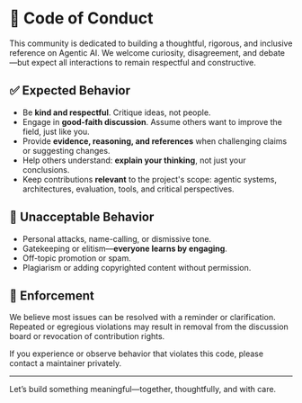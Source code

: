 # 📜 Code of Conduct

This community is dedicated to building a thoughtful, rigorous, and inclusive reference on Agentic AI. We welcome curiosity, disagreement, and debate—but expect all interactions to remain respectful and constructive.

## ✅ Expected Behavior

- Be **kind and respectful**. Critique ideas, not people.
- Engage in **good-faith discussion**. Assume others want to improve the field, just like you.
- Provide **evidence, reasoning, and references** when challenging claims or suggesting changes.
- Help others understand: **explain your thinking**, not just your conclusions.
- Keep contributions **relevant** to the project's scope: agentic systems, architectures, evaluation, tools, and critical perspectives.

## 🚫 Unacceptable Behavior

- Personal attacks, name-calling, or dismissive tone.
- Gatekeeping or elitism—**everyone learns by engaging**.
- Off-topic promotion or spam.
- Plagiarism or adding copyrighted content without permission.

## 🤝 Enforcement

We believe most issues can be resolved with a reminder or clarification. Repeated or egregious violations may result in removal from the discussion board or revocation of contribution rights.

If you experience or observe behavior that violates this code, please contact a maintainer privately.

---

Let’s build something meaningful—together, thoughtfully, and with care.
